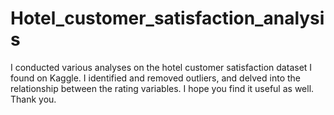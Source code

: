 # Hotel_customer_satisfaction_analysis
I conducted various analyses on the hotel customer satisfaction dataset I found on Kaggle. I identified and removed outliers, and delved into the relationship between the rating variables. I hope you find it useful as well. Thank you.
